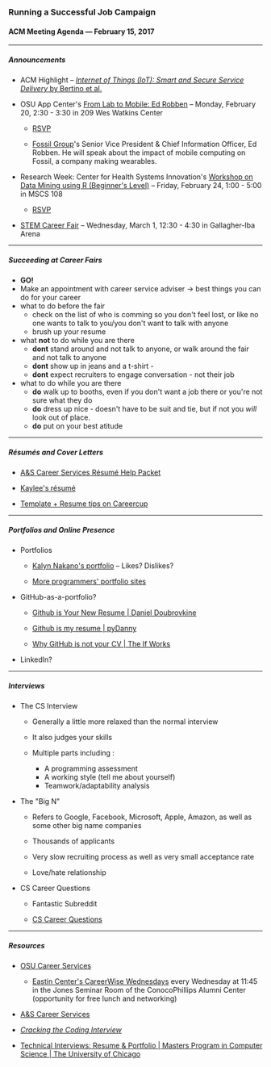 ### Running a Successful Job Campaign

#### ACM Meeting Agenda — February 15, 2017

***

##### Announcements

- ACM Highlight – [*Internet of Things (IoT): Smart and Secure Service Delivery* by Bertino et al.](http://dl.acm.org/citation.cfm?id=3013520)

- OSU App Center's [From Lab to Mobile: Ed Robben](https://appcenter.okstate.edu/content/lab2mobile) – Monday, February 20, 2:30 - 3:30 in 209 Wes Watkins Center

    - [RSVP](https://docs.google.com/forms/d/e/1FAIpQLScm7xhqpfhColamwxc03qqzsUqH3uWibrEULUCvFmyiCYCj5Q/viewform?c=0&w=1)

    - [Fossil Group](https://www.fossilgroup.com/)'s Senior Vice President & Chief Information Officer, Ed Robben. He will speak about the impact of mobile computing on Fossil, a company making wearables.

- Research Week: Center for Health Systems Innovation's [Workshop on Data Mining using R (Beginner's Level)](https://researchweek.okstate.edu/events/workshop-data-mining-using-statistical-software-r) – Friday, February 24, 1:00 - 5:00 in MSCS 108

    - [RSVP](https://bit.ly/CHSIRDataWorkshop)

- [STEM Career Fair](https://www.myinterfase.com/okstate/CareerFair/Detail/?token=vvK1xwd/Zji8CoyvmZzTbw==) – Wednesday, March 1, 12:30 - 4:30 in Gallagher-Iba Arena

***

##### Succeeding at Career Fairs

* **GO!**
* Make an appointment with career service adviser -> best things you can do for your career
* what to do before the fair
  * check on the list of who is comming so you don't feel lost, or like no one wants to talk to you/you don't want to talk with anyone
  * brush up your resume
* what **not** to do while you are there
  * **dont** stand around and not talk to anyone, or walk around the fair and not talk to anyone
  * **dont** show up in jeans and a t-shirt - 
  * **dont** expect recruiters to engage conversation - not their job
* what to do while you are there
  * **do** walk up to booths, even if you don't want a job there or you're not sure what they do
  * **do** dress up nice - doesn't have to be suit and tie, but if not you *will* look out of place.
  * **do** put on your best atitude

***

##### Résumés and Cover Letters

- [A&S Career Services Résumé Help Packet](http://ascareers.okstate.edu/images/pdf/packets/Resume_packet_for_prehealth_math_and_science_majors.pdf)

- [Kaylee's résumé](https://github.com/OKStateACM/meetingnotes/blob/master/FakeResume_KayleeHartman.docx?raw=true)

- [Template + Resume tips on Careercup](https://www.careercup.com/resume)

***

##### Portfolios and Online Presence

- Portfolios

    - [Kalyn Nakano's portfolio](http://kalynnakano.com) – Likes? Dislikes?
    
    - [More programmers' portfolio sites](https://github.com/HackathonHackers/personal-sites)
    
- GitHub-as-a-portfolio?

    - [Github is Your New Resume | Daniel Doubrovkine](http://code.dblock.org/2011/07/14/github-is-your-new-resume.html)

    - [Github is my resume | pyDanny](http://pydanny.blogspot.com/2011/08/github-is-my-resume.html)
    
    - [Why GitHub is not your CV | The If Works](https://blog.jcoglan.com/2013/11/15/why-github-is-not-your-cv/)
    
- LinkedIn?

***

##### Interviews

- The CS Interview

    - Generally a little more relaxed than the normal interview
    
    - It also judges your skills
    
    - Multiple parts including :
        - A programming assessment
        - A working style (tell me about yourself)
        - Teamwork/adaptability analysis

- The "Big N"
    
    - Refers to Google, Facebook, Microsoft, Apple, Amazon, as well as some other big name companies
    
    - Thousands of applicants
    
    - Very slow recruiting process as well as very small acceptance rate
    
    - Love/hate relationship

- CS Career Questions
    
    - Fantastic Subreddit
    
    - [CS Career Questions](https://www.reddit.com/r/cscareerquestions/)

***

##### Resources

- [OSU Career Services](http://www.hireosugrads.com/)

    - [Eastin Center's CareerWise Wednesdays](https://spears.okstate.edu/eastin/files/cww-flier.pdf) every Wednesday at 11:45 in the Jones Seminar Room of the ConocoPhillips Alumni Center (opportunity for free lunch and networking)

- [A&S Career Services](https://ascareers.okstate.edu)

- [*Cracking the Coding Interview*](https://www.amazon.com/Cracking-Coding-Interview-Programming-Questions/dp/098478280X)

- [Technical Interviews: Resume & Portfolio | Masters Program in Computer Science | The University of Chicago](https://masters.cs.uchicago.edu/page/technical-interviews-resume-portfolio)
